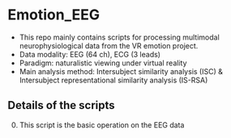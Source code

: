 # Emotion_EEG
* This repo mainly contains scripts for processing multimodal neurophysiological data from the VR emotion project. 
* Data modality: EEG (64 ch), ECG (3 leads)
* Paradigm: naturalistic viewing under virtual reality
* Main analysis method: Intersubject similarity analysis (ISC) & Intersubject representational similarity analysis (IS-RSA)

## Details of the scripts
0. This script is the basic operation on the EEG data
